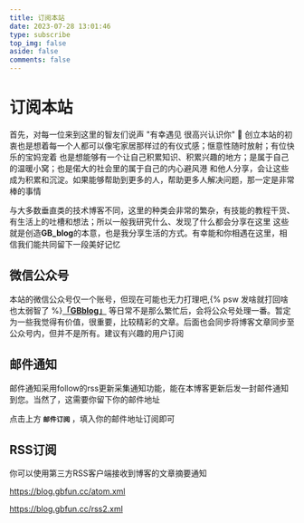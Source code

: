 ```yaml
---
title: 订阅本站
date: 2023-07-28 13:01:46
type: subscribe
top_img: false
aside: false
comments: false
---
```


<!-- 页面内容 -->

# 订阅本站

首先，对每一位来到这里的智友们说声 "有幸遇见 很高兴认识你" 👋
创立本站的初衷也是想着每一个人都可以像宅家居那样过的有仪式感；惬意性随时放射；有位快乐的宝妈宠着
也是想能够有一个让自己积累知识、积累兴趣的地方；是属于自己的温暖小窝；也是偌大的社会里的属于自己的内心避风港
和他人分享，会让这些成为积累和沉淀。如果能够帮助到更多的人，帮助更多人解决问题，那一定是非常棒的事情

与大多数垂直类的技术博客不同，这里的种类会非常的繁杂，有技能的教程干货、有生活上的吐槽和想法；所以一般我研究什么、发现了什么都会分享在这里
这些就是创造<b>GB_blog</b>的本意，也是我分享生活的方式。有幸能和你相遇在这里，相信我们能共同留下一段美好记忆

## 微信公众号

本站的微信公众号仅一个账号，但现在可能也无力打理吧,{% psw 发啥就打回啥也太弱智了 %}<b>[「GBblog」](/wechatOA/)</b>
等日常不是那么繁忙后，会将公众号处理一番。暂定为一些我觉得有价值，很重要，比较精彩的文章。后面也会同步将博客文章同步至公众号内，但并不是所有。建议有兴趣的用户订阅

## 邮件通知

邮件通知采用follow的rss更新采集通知功能，能在本博客更新后发一封邮件通知到您。当然了，这需要你留下你的邮件地址

点击上方<b> `邮件订阅` </b>，填入你的邮件地址订阅即可

## RSS订阅

你可以使用第三方RSS客户端接收到博客的文章摘要通知

https://blog.gbfun.cc/atom.xml

https://blog.gbfun.cc/rss2.xml


